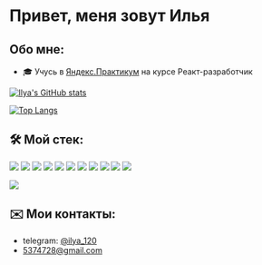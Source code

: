 # Привет, меня зовут Илья

## Обо мне:
- 🎓 Учусь в [Яндекс.Практикум](https://practicum.yandex.ru/) на курсе Реакт-разработчик

[![Ilya's GitHub stats](https://github-readme-stats.vercel.app/api?username=ilya-120&count_private=true&theme=radical&show_icons=true)](https://github.com/ilya-120/github-readme-stats)

[![Top Langs](https://github-readme-stats.vercel.app/api/top-langs/?username=ilya-120&layout=compact&theme=dark)](https://github.com/ilya-120/github-readme-stats)


## 🛠 Мой стек:
[comment]: <> (<img src="https://img.icons8.com/color/48/000000/javascript--v2.png"/><img src="https://img.icons8.com/color/48/000000/react-native.png"/><img src="https://img.icons8.com/color/48/000000/redux.png"/><img src="https://img.icons8.com/color/48/000000/nodejs.png"/><img src="https://img.icons8.com/color/48/000000/html-5--v1.png"/><img src="https://img.icons8.com/color/48/000000/css3.png"/><img src="https://img.icons8.com/color/48/000000/webpack.png"/><img src="https://img.icons8.com/ios-filled/50/000000/git.png"/><img src="https://img.icons8.com/color/48/000000/figma--v2.png"/><img src="https://img.icons8.com/external-tal-revivo-shadow-tal-revivo/48/000000/external-mongodb-a-cross-platform-document-oriented-database-program-logo-shadow-tal-revivo.png"/>)
<img src="https://img.shields.io/static/v1?label&message=JavaScript&color=black&logo=javascript">
<img src="https://img.shields.io/static/v1?label&message=TypeScript&color=black&logo=typescript">
<img src="https://img.shields.io/static/v1?label&message=React&color=black&logo=react">
<img src="https://img.shields.io/static/v1?label&message=NodeJS&color=black&logo=Redux">
<img src="https://img.shields.io/static/v1?label&message=NodeJS&color=black&logo=Node.js">
<img src="https://img.shields.io/static/v1?label&message=HTML&color=black&logo=HTML5">
<img src="https://img.shields.io/static/v1?label&message=CSS&color=black&logo=CSS3">
<img src="https://img.shields.io/static/v1?label&message=Webpack&color=black&logo=Webpack">
<img src="https://img.shields.io/static/v1?label&message=GIT&color=black&logo=git">
<img src="https://img.shields.io/static/v1?label&message=Figma&color=black&logo=Figma">
<img src="https://img.shields.io/static/v1?label&message=MongoDB&color=black&logo=MongoDB">

<img src="https://www.codewars.com/users/ILYA_120/badges/micro">

## ✉️ Мои контакты:
- telegram: [@ilya_120](https://t.me/ilya_120)
- 5374728@gmail.com
